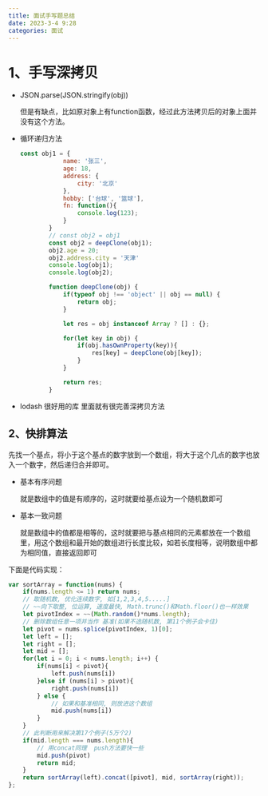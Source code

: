 ```yaml
---
title: 面试手写题总结
date: 2023-3-4 9:28
categories: 面试
---
```


# 1、手写深拷贝

- JSON.parse(JSON.stringify(obj))

  但是有缺点，比如原对象上有function函数，经过此方法拷贝后的对象上面并没有这个方法。

- 循环递归方法   

  ```js
  const obj1 = {
              name: '张三',
              age: 18,
              address: {
                  city: '北京'
              },
              hobby: ['台球', '篮球'],
              fn: function(){
                  console.log(123);
              }
          }
          // const obj2 = obj1
          const obj2 = deepClone(obj1);
          obj2.age = 20;
          obj2.address.city = '天津'
          console.log(obj1);
          console.log(obj2);
  
          function deepClone(obj) {
              if(typeof obj !== 'object' || obj == null) {
                  return obj;
              }
  
              let res = obj instanceof Array ? [] : {};
  
              for(let key in obj) {
                  if(obj.hasOwnProperty(key)){
                      res[key] = deepClone(obj[key]);
                  }
              }
  
              return res;
          }
  
  ```

- lodash  很好用的库 里面就有很完善深拷贝方法



## 2、快排算法

先找一个基点，将小于这个基点的数字放到一个数组，将大于这个几点的数字也放入一个数字，然后递归合并即可。

- 基本有序问题

  就是数组中的值是有顺序的，这时就要给基点设为一个随机数即可

- 基本一致问题

  就是数组中的值都是相等的，这时就要把与基点相同的元素都放在一个数组里，用这个数组和最开始的数组进行长度比较，如若长度相等，说明数组中都为相同值，直接返回即可

下面是代码实现：

```js
var sortArray = function(nums) {
    if(nums.length <= 1) return nums;
    // 取随机数, 优化连续数字, 如[1,2,3,4,5.....]
    // ~~向下取整, 位运算, 速度最快, Math.trunc()和Math.floor()也一样效果
    let pivotIndex = ~~(Math.random()*nums.length);
    // 删除数组任意一项并当作 基准(如果不选随机数, 第11个例子会卡住)
    let pivot = nums.splice(pivotIndex, 1)[0];
    let left = [];
    let right = [];
    let mid = [];
    for(let i = 0; i < nums.length; i++) {
        if(nums[i] < pivot){
            left.push(nums[i])
        }else if (nums[i] > pivot){
            right.push(nums[i])
        } else {
            // 如果和基准相同, 则放进这个数组
            mid.push(nums[i])
        }
    }
    // 此判断用来解决第17个例子(5万个2)
    if(mid.length === nums.length){
        // 用concat同理  push方法要快一些
        mid.push(pivot)
        return mid;
    }
    return sortArray(left).concat([pivot], mid, sortArray(right));
};
```

